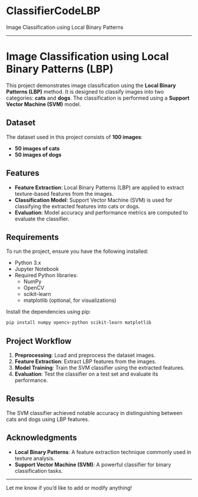 # ClassifierCodeLBP
Image Classification using Local Binary Patterns

 

---

# Image Classification using Local Binary Patterns (LBP)

This project demonstrates image classification using the **Local Binary Patterns (LBP)** method. It is designed to classify images into two categories: **cats** and **dogs**. The classification is performed using a **Support Vector Machine (SVM)** model.

## Dataset
The dataset used in this project consists of **100 images**:
- **50 images of cats**
- **50 images of dogs**

## Features
- **Feature Extraction**: Local Binary Patterns (LBP) are applied to extract texture-based features from the images.
- **Classification Model**: Support Vector Machine (SVM) is used for classifying the extracted features into cats or dogs.
- **Evaluation**: Model accuracy and performance metrics are computed to evaluate the classifier.

## Requirements
To run the project, ensure you have the following installed:
- Python 3.x
- Jupyter Notebook
- Required Python libraries:
  - NumPy
  - OpenCV
  - scikit-learn
  - matplotlib (optional, for visualizations)

Install the dependencies using pip:
```bash
pip install numpy opencv-python scikit-learn matplotlib
```


## Project Workflow
1. **Preprocessing**: Load and preprocess the dataset images.
2. **Feature Extraction**: Extract LBP features from the images.
3. **Model Training**: Train the SVM classifier using the extracted features.
4. **Evaluation**: Test the classifier on a test set and evaluate its performance.

## Results
The SVM classifier achieved notable accuracy in distinguishing between cats and dogs using LBP features.

## Acknowledgments
- **Local Binary Patterns**: A feature extraction technique commonly used in texture analysis.
- **Support Vector Machine (SVM)**: A powerful classifier for binary classification tasks.


---

Let me know if you’d like to add or modify anything!
